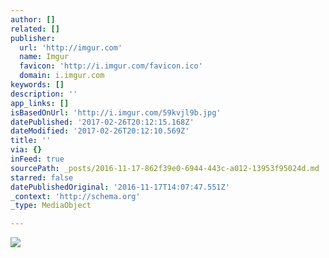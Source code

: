 ```yaml
---
author: []
related: []
publisher:
  url: 'http://imgur.com'
  name: Imgur
  favicon: 'http://i.imgur.com/favicon.ico'
  domain: i.imgur.com
keywords: []
description: ''
app_links: []
isBasedOnUrl: 'http://i.imgur.com/59kvjl9b.jpg'
datePublished: '2017-02-26T20:12:15.168Z'
dateModified: '2017-02-26T20:12:10.569Z'
title: ''
via: {}
inFeed: true
sourcePath: _posts/2016-11-17-862f39e0-6944-443c-a012-13953f95024d.md
starred: false
datePublishedOriginal: '2016-11-17T14:07:47.551Z'
_context: 'http://schema.org'
_type: MediaObject

---
```

<article style=""><img src="http://imgur.com/59kvjl9b.jpg" /></article>
